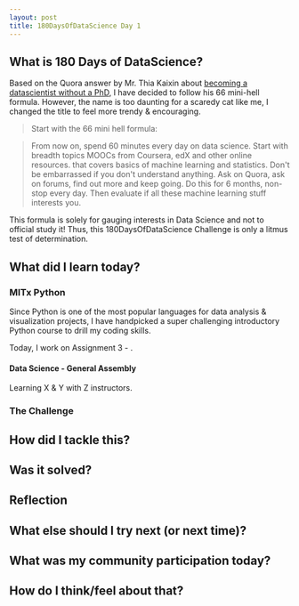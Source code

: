 ```yaml
---
layout: post
title: 180DaysOfDataScience Day 1
---
```


## What is 180 Days of DataScience?
Based on the Quora answer by Mr. Thia Kaixin about [becoming a datascientist without a PhD](https://www.quora.com/How-do-I-become-a-data-scientist-without-a-PhD/answer/Thia-Kai-Xin), 
I have decided to follow his 66 mini-hell formula. However, the name is too daunting for a scaredy cat like me, I changed the title to feel more trendy & encouraging.

>Start with the 66 mini hell formula:

>From now on, spend 60 minutes every day on data science. Start with breadth topics MOOCs from Coursera, edX and other online resources. that covers basics of machine learning and statistics. Don't be embarrassed if you don't understand anything. Ask on Quora, ask on forums, find out more and keep going.
Do this for 6 months, non-stop every day. Then evaluate if all these machine learning stuff interests you.

This formula is solely for gauging interests in Data Science and not to official study it! Thus, this 180DaysOfDataScience Challenge is only a litmus test of determination.

## What did I learn today?

### MITx Python
Since Python is one of the most popular languages for data analysis & visualization projects, I have handpicked a super challenging introductory Python course to drill my coding skills.

Today, I work on Assignment 3 - .


#### Data Science - General Assembly
Learning X & Y with Z instructors.

### The Challenge


## How did I tackle this?


## Was it solved?


## Reflection


## What else should I try next (or next time)?


## What was my community participation today?


## How do I think/feel about that?

